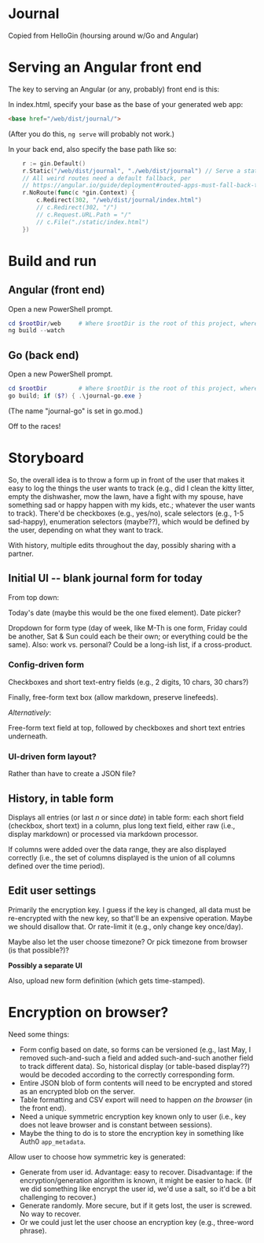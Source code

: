 # Journal

Copied from HelloGin (hoursing around w/Go and Angular)

# Serving an Angular front end

The key to serving an Angular (or any, probably) front end is this:

In index.html, specify your base as the base of your generated web app:

```html
<base href="/web/dist/journal/">
```

(After you do this, ```ng serve``` will probably not work.)

In your back end, also specify the base path like so:

```go
	r := gin.Default()
	r.Static("/web/dist/journal", "./web/dist/journal") // Serve a static base directory under the given path.
	// All weird routes need a default fallback, per
	// https://angular.io/guide/deployment#routed-apps-must-fall-back-to-indexhtml
	r.NoRoute(func(c *gin.Context) {
		c.Redirect(302, "/web/dist/journal/index.html")
		// c.Redirect(302, "/")
		// c.Request.URL.Path = "/"
		// c.File("./static/index.html")
	})
```

# Build and run

## Angular (front end)

Open a new PowerShell prompt.

```powershell
cd $rootDir/web     # Where $rootDir is the root of this project, where the go code is.
ng build --watch
```

## Go (back end)

Open a new PowerShell prompt.

```powershell
cd $rootDir         # Where $rootDir is the root of this project, where the go code is.
go build; if ($?) { .\journal-go.exe }
```

(The name "journal-go" is set in go.mod.)

Off to the races!

# Storyboard

So, the overall idea is to throw a form up in front of the user that makes it easy to log the things the user wants to
track (e.g., did I clean the kitty litter, empty the dishwasher, mow the lawn, have a fight with my spouse, have
something sad or happy happen with my kids, etc.; whatever the user wants to track).  There'd be checkboxes (e.g.,
yes/no), scale selectors (e.g., 1-5 sad-happy), enumeration selectors (maybe??), which would be defined by the user,
depending on what they want to track.

With history, multiple edits throughout the day, possibly sharing with a partner.

## Initial UI -- blank journal form for today

From top down:

Today's date (maybe this would be the one fixed element).  Date picker?

Dropdown for form type (day of week, like M-Th is one form, Friday could be another, Sat & Sun could each be their own;
or everything could be the same).  Also:  work vs. personal?  Could be a long-ish list, if a cross-product.

### Config-driven form

Checkboxes and short text-entry fields (e.g., 2 digits, 10 chars, 30 chars?)

Finally, free-form text box (allow markdown, preserve linefeeds).

*Alternatively*:

Free-form text field at top, followed by checkboxes and short text entries underneath.

### UI-driven form layout?

Rather than have to create a JSON file? 

## History, in table form

Displays all entries (or last *n* or since *date*) in table form:  each short field (checkbox, short text) in a column,
plus long text field, either raw (i.e., display markdown) or processed via markdown processor.

If columns were added over the data range, they are also displayed correctly (i.e., the set of columns displayed is the
union of all columns defined over the time period).

## Edit user settings

Primarily the encryption key.  I guess if the key is changed, all data must be re-encrypted with the new key, so that'll
be an expensive operation.  Maybe we should disallow that.  Or rate-limit it (e.g., only change key once/day).

Maybe also let the user choose timezone?  Or pick timezone from browser (is that possible?)?

**Possibly a separate UI**

Also, upload new form definition (which gets time-stamped).

# Encryption on browser?

Need some things:

- Form config based on date, so forms can be versioned (e.g., last May, I removed such-and-such a field and added
  such-and-such another field to track different data).  So, historical display (or table-based display??) would be
  decoded according to the correctly corresponding form.
- Entire JSON blob of form contents will need to be encrypted and stored as an encrypted blob on the server.
- Table formatting and CSV export will need to happen *on the browser* (in the front end).
- Need a unique symmetric encryption key known only to user (i.e., key does not leave browser and is constant between
  sessions).
- Maybe the thing to do is to store the encryption key in something like Auth0 ``app_metadata``.

Allow user to choose how symmetric key is generated:

- Generate from user id.  Advantage: easy to recover.  Disadvantage:  if the encryption/generation algorithm is known,
  it might be easier to hack.  (If we did something like encrypt the user id, we'd use a salt, so it'd be a bit
  challenging to recover.)
- Generate randomly.  More secure, but if it gets lost, the user is screwed.  No way to recover.
- Or we could just let the user choose an encryption key (e.g., three-word phrase).
